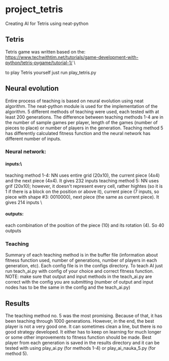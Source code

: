 # project_tetris
 Creating AI for Tetris using neat-python

## Tetris
Tetris game was written based on the: https://www.techwithtim.net/tutorials/game-development-with-python/tetris-pygame/tutorial-1/ \

to play Tetris yourself just run play_tetris.py

## Neural evolution
Entire process of teaching is based on neural evolution using neat algorithm. The neat-python module is used for the implementation of the algorithm. 5 different methods of teaching were used, each tested with at least 200 generations. The difference between teaching methods 1-4 are in the number of sample games per player, length of the games (number of pieces to place) or number of players in the generation. Teaching method 5 has differently calculated fitness function and the neural network has different number of inputs.

### Neural network:
#### inputs:\
teaching method 1-4: NN uses entire grid (20x10), the current piece (4x4) and the next piece (4x4). It gives 232 inputs
teaching method 5: NN uses grif (20x10); however, it doesn't represent every cell, rather hightes (so it is 1 if there is a block on the position or above it), current piece (7 inputs, so piece with shape #3: 0010000), next piece (the same as current piece). It gives 214 inputs \

#### outputs:
each combination of the position of the piece (10) and its rotation (4). So 40 outputs

### Teaching
Summary of each teaching method is in the buffer file (information about fitness function used, number of generations, number of players in each generation, etc). Each config file is in the configs directory. 
To teach AI just run teach_ai.py with config of your choice and correct fitness function. \
NOTE: make sure that output and input methods in the teach_ai.py are correct with the config you are submitting (number of output and input nodes has to be the same in the config and the teach_ai.py)

## Results
The teaching method no. 5 was the most promising. Because of that, it has been teaching through 1000 generations. However, in the end, the best player is not a very good one. It can sometimes clean a line, but there is no good strategy developed. It either has to keep on learning for much longer or some other improvements to fitness function should be made. Best player from each generation is saved in the results directory and it can be tested with using play_ai.py (for methods 1-4) or play_ai_nauka_5.py (for method 5).
